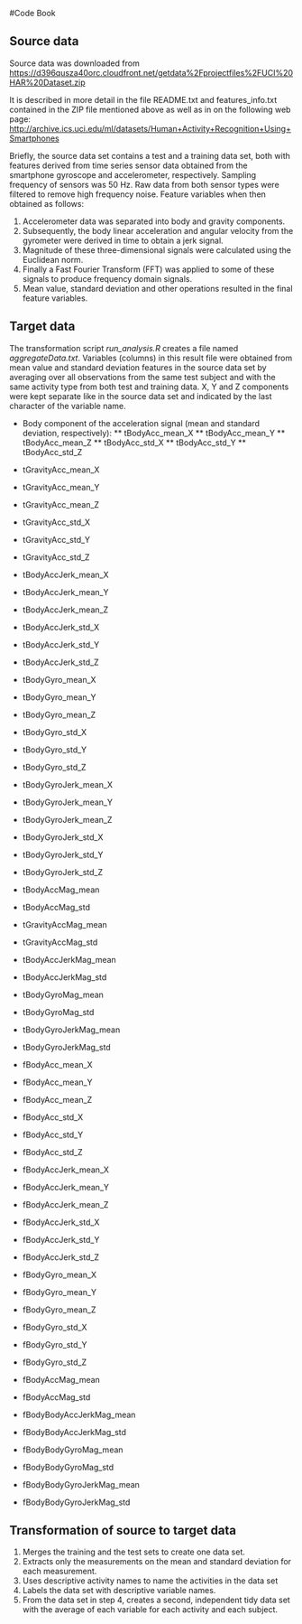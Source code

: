 #Code Book

## Source data
Source data was downloaded from
https://d396qusza40orc.cloudfront.net/getdata%2Fprojectfiles%2FUCI%20HAR%20Dataset.zip 

It is described in more detail in the file README.txt and features_info.txt contained in the ZIP file mentioned above as well as in on the following web page:
http://archive.ics.uci.edu/ml/datasets/Human+Activity+Recognition+Using+Smartphones

Briefly, the source data set contains a test and a training data set, both with features derived from time series sensor data obtained from the smartphone gyroscope and accelerometer, respectively. Sampling frequency of sensors was 50 Hz. Raw data from both sensor types were filtered to remove high frequency noise. Feature variables when then obtained as follows:
1. Accelerometer data was separated into body and gravity components. 
2. Subsequently, the body linear acceleration and angular velocity from the gyrometer were derived in time to obtain a jerk signal. 
3. Magnitude of these three-dimensional signals were calculated using the Euclidean norm. 
4. Finally a Fast Fourier Transform (FFT) was applied to some of these signals to produce frequency domain signals. 
5. Mean value, standard deviation and other operations resulted in the final feature variables.

## Target data
The transformation script *run_analysis.R* creates a file named *aggregateData.txt*. Variables (columns) in this result file were obtained from mean value and standard deviation features in the source data set by averaging over all observations from the same test subject and with the same activity type from both test and training data. X, Y and Z components were kept separate like in the source data set and indicated by the last character of the variable name.

* Body component of the acceleration signal (mean and standard deviation, respectively):
** tBodyAcc_mean_X
** tBodyAcc_mean_Y
** tBodyAcc_mean_Z
** tBodyAcc_std_X
** tBodyAcc_std_Y
** tBodyAcc_std_Z

* tGravityAcc_mean_X
* tGravityAcc_mean_Y
* tGravityAcc_mean_Z
* tGravityAcc_std_X
* tGravityAcc_std_Y
* tGravityAcc_std_Z
* tBodyAccJerk_mean_X
* tBodyAccJerk_mean_Y
* tBodyAccJerk_mean_Z
* tBodyAccJerk_std_X
* tBodyAccJerk_std_Y
* tBodyAccJerk_std_Z
* tBodyGyro_mean_X
* tBodyGyro_mean_Y
* tBodyGyro_mean_Z
* tBodyGyro_std_X
* tBodyGyro_std_Y
* tBodyGyro_std_Z
* tBodyGyroJerk_mean_X
* tBodyGyroJerk_mean_Y
* tBodyGyroJerk_mean_Z
* tBodyGyroJerk_std_X
* tBodyGyroJerk_std_Y
* tBodyGyroJerk_std_Z
* tBodyAccMag_mean
* tBodyAccMag_std
* tGravityAccMag_mean
* tGravityAccMag_std
* tBodyAccJerkMag_mean
* tBodyAccJerkMag_std
* tBodyGyroMag_mean
* tBodyGyroMag_std
* tBodyGyroJerkMag_mean
* tBodyGyroJerkMag_std
* fBodyAcc_mean_X
* fBodyAcc_mean_Y
* fBodyAcc_mean_Z
* fBodyAcc_std_X
* fBodyAcc_std_Y
* fBodyAcc_std_Z
* fBodyAccJerk_mean_X
* fBodyAccJerk_mean_Y
* fBodyAccJerk_mean_Z
* fBodyAccJerk_std_X
* fBodyAccJerk_std_Y
* fBodyAccJerk_std_Z
* fBodyGyro_mean_X
* fBodyGyro_mean_Y
* fBodyGyro_mean_Z
* fBodyGyro_std_X
* fBodyGyro_std_Y
* fBodyGyro_std_Z
* fBodyAccMag_mean
* fBodyAccMag_std
* fBodyBodyAccJerkMag_mean
* fBodyBodyAccJerkMag_std
* fBodyBodyGyroMag_mean
* fBodyBodyGyroMag_std
* fBodyBodyGyroJerkMag_mean
* fBodyBodyGyroJerkMag_std


## Transformation of source to target data
1. Merges the training and the test sets to create one data set.
2. Extracts only the measurements on the mean and standard deviation for each measurement. 
3. Uses descriptive activity names to name the activities in the data set
4. Labels the data set with descriptive variable names. 
5. From the data set in step 4, creates a second, independent tidy data set with the average of each variable for each activity and each subject.